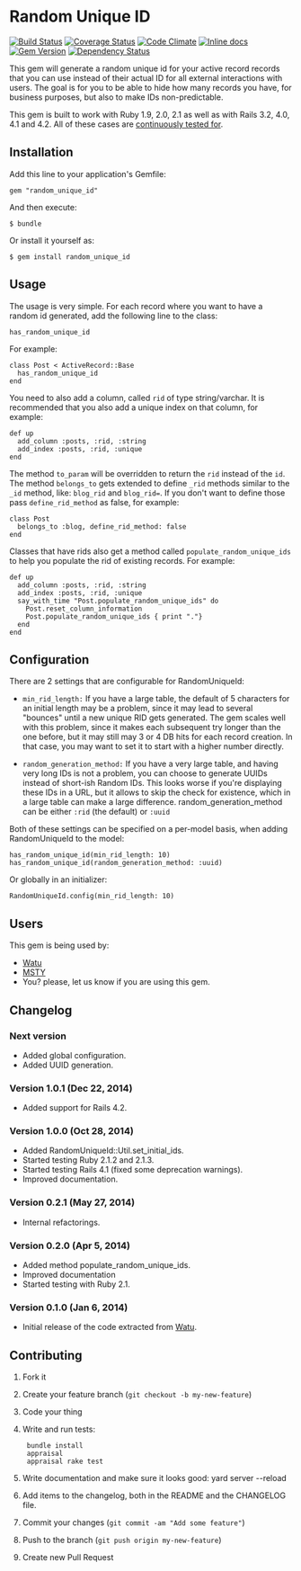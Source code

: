 # Random Unique ID

[![Build Status](https://travis-ci.org/watu/random_unique_id.png?branch=master)](https://travis-ci.org/watu/random_unique_id)
[![Coverage Status](https://coveralls.io/repos/watu/random_unique_id/badge.png?branch=master)](https://coveralls.io/r/watu/random_unique_id?branch=master)
[![Code Climate](https://codeclimate.com/github/watu/random_unique_id.png)](https://codeclimate.com/github/watu/random_unique_id)
[![Inline docs](http://inch-ci.org/github/watu/random_unique_id.png)](http://inch-ci.org/github/watu/random_unique_id)
[![Gem Version](https://badge.fury.io/rb/random_unique_id.png)](http://badge.fury.io/rb/random_unique_id)
[![Dependency Status](https://gemnasium.com/watu/random_unique_id.svg)](https://gemnasium.com/watu/random_unique_id)

This gem will generate a random unique id for your active record records that you can use instead of their actual ID for
all external interactions with users. The goal is for you to be able to hide how many records you have, for business
purposes, but also to make IDs non-predictable.

This gem is built to work with Ruby 1.9, 2.0, 2.1 as well as with Rails 3.2, 4.0, 4.1 and 4.2. All of these cases are
[continuously tested for](https://travis-ci.org/watu/random_unique_id).

## Installation

Add this line to your application's Gemfile:

    gem "random_unique_id"

And then execute:

    $ bundle

Or install it yourself as:

    $ gem install random_unique_id

## Usage

The usage is very simple. For each record where you want to have a random id generated, add the following line to the
class:

    has_random_unique_id

For example:

    class Post < ActiveRecord::Base
      has_random_unique_id
    end

You need to also add a column, called `rid` of type string/varchar. It is recommended that you also add a unique index
on that column, for example:

    def up
      add_column :posts, :rid, :string
      add_index :posts, :rid, :unique
    end

The method `to_param` will be overridden to return the `rid` instead of the `id`. The method `belongs_to` gets extended
to define `_rid` methods similar to the `_id` method, like: `blog_rid` and `blog_rid=`. If you don't want to define
those pass `define_rid_method` as false, for example:

    class Post
      belongs_to :blog, define_rid_method: false
    end

Classes that have rids also get a method called `populate_random_unique_ids` to help you populate the rid of existing
records. For example:

    def up
      add_column :posts, :rid, :string
      add_index :posts, :rid, :unique
      say_with_time "Post.populate_random_unique_ids" do
        Post.reset_column_information
        Post.populate_random_unique_ids { print "."}
      end
    end

## Configuration

There are 2 settings that are configurable for RandomUniqueId:

- `min_rid_length:` If you have a large table, the default of 5 characters for an initial length may be a problem, since it may lead to
    several "bounces" until a new unique RID gets generated. The gem scales well with this problem, since it makes
    each subsequent try longer than the one before, but it may still may 3 or 4 DB hits for each record creation.
    In that case, you may want to set it to start with a higher number directly.

- `random_generation_method:` If you have a very large table, and having very long IDs is not a problem, you can choose to generate UUIDs instead
    of short-ish Random IDs. This looks worse if you're displaying these IDs in a URL, but it allows to skip the check
    for existence, which in a large table can make a large difference.
    random_generation_method can be either `:rid` (the default) or `:uuid`

Both of these settings can be specified on a per-model basis, when adding RandomUniqueId to the model:

    has_random_unique_id(min_rid_length: 10)
    has_random_unique_id(random_generation_method: :uuid)

Or globally in an initializer:

    RandomUniqueId.config(min_rid_length: 10)

## Users

This gem is being used by:

- [Watu](https://watuapp.com)
- [MSTY](https://www.msty.com)
- You? please, let us know if you are using this gem.

## Changelog

### Next version
- Added global configuration.
- Added UUID generation.

### Version 1.0.1 (Dec 22, 2014)
- Added support for Rails 4.2.

### Version 1.0.0 (Oct 28, 2014)
- Added RandomUniqueId::Util.set_initial_ids.
- Started testing Ruby 2.1.2 and 2.1.3.
- Started testing Rails 4.1 (fixed some deprecation warnings).
- Improved documentation.

### Version 0.2.1 (May 27, 2014)
- Internal refactorings.

### Version 0.2.0 (Apr 5, 2014)
- Added method populate_random_unique_ids.
- Improved documentation
- Started testing with Ruby 2.1.

### Version 0.1.0 (Jan 6, 2014)
- Initial release of the code extracted from [Watu](http://github.com/watu).

## Contributing

1. Fork it
1. Create your feature branch (`git checkout -b my-new-feature`)
1. Code your thing
1. Write and run tests:

        bundle install
        appraisal
        appraisal rake test
1. Write documentation and make sure it looks good: yard server --reload
1. Add items to the changelog, both in the README and the CHANGELOG file.
1. Commit your changes (`git commit -am "Add some feature"`)
1. Push to the branch (`git push origin my-new-feature`)
1. Create new Pull Request
